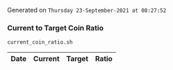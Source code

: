 Generated on `Thursday 23-September-2021 at 08:27:52`

### Current to Target Coin Ratio
`current_coin_ratio.sh`

Date|Current|Target|Ratio
---|---|---|---
